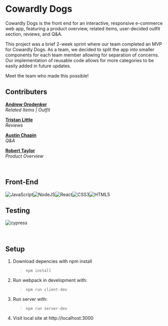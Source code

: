 # Cowardly Dogs
Cowardly Dogs is the front end for an interactive, responsive e-commerce web app, featuring a product overview, related items, user-decided outfit section, reviews, and Q&A.

This project was a brief 2-week sprint where our team completed an MVP for Cowardly Dogs. As a team, we decided to split the app into smaller components for each team member allowing for separation of concerns. Our implementation of reusable code allows for more categories to be easily added in future updates.

Meet the team who made this possible!


## Contributers

**[Andrew Orodenker](https://github.com/aorodenker)**\
*Related Items | Outfit*

**[Tristan Little](https://github.com/RosenSorcerer)**\
*Reviews*

**[Austin Chapin](https://github.com/austinchapin1)**\
*Q&A*

**[Robert Taylor](https://github.com/rvtaylor94)**\
*Product Overview*


<br/>

## Front-End
![JavaScript](https://img.shields.io/badge/javascript-%23323330.svg?style=for-the-badge&logo=javascript&logoColor=%23F7DF1E)![NodeJS](https://img.shields.io/badge/node.js-6DA55F?style=for-the-badge&logo=node.js&logoColor=white)![React](https://img.shields.io/badge/react-%2320232a.svg?style=for-the-badge&logo=react&logoColor=%2361DAFB)![CSS3](https://img.shields.io/badge/css3-%231572B6.svg?style=for-the-badge&logo=css3&logoColor=white)![HTML5](https://img.shields.io/badge/html5-%23E34F26.svg?style=for-the-badge&logo=html5&logoColor=white)

## Testing
![cypress](https://img.shields.io/badge/-cypress-%23E5E5E5?style=for-the-badge&logo=cypress&logoColor=058a5e)

<br/>

## Setup

1. Download depencies with npm install
   > `npm install`

2. Run webpack in development with:

   > `npm run client-dev`

3. Run server with:

   > `npm run server-dev`

5. Visit local site at http://localhost:3000
